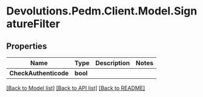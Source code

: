 # Devolutions.Pedm.Client.Model.SignatureFilter

## Properties

Name | Type | Description | Notes
------------ | ------------- | ------------- | -------------
**CheckAuthenticode** | **bool** |  | 

[[Back to Model list]](../README.md#documentation-for-models) [[Back to API list]](../README.md#documentation-for-api-endpoints) [[Back to README]](../README.md)

